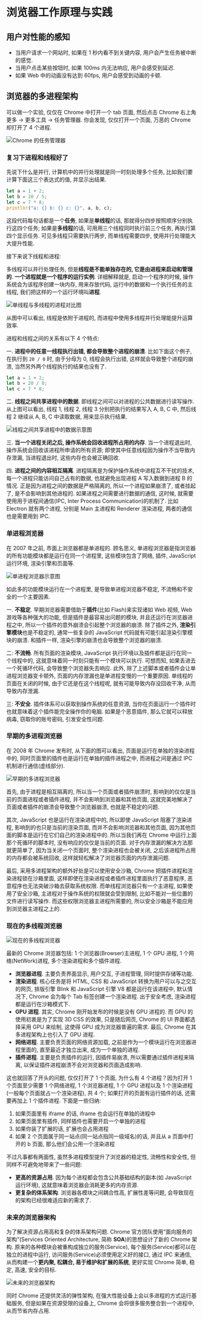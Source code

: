 # 浏览器工作原理与实践

## 用户对性能的感知

- 当用户请求一个网站时, 如果在 1 秒内看不到关键内容, 用户会产生任务被中断的感觉.
- 当用户点击某些按钮时, 如果 100ms 内无法响应, 用户会感受到延迟.
- 如果 Web 中的动画没有达到 60fps, 用户会感受到动画的卡顿.

## 浏览器的多进程架构

可以做一个实验, 仅仅在 Chrome 中打开一个 tab 页面, 然后点击 Chrome 右上角更多 -> 更多工具 -> 任务管理器. 你会发现, 仅仅打开一个页面, 万恶的 Chrome 却打开了 4 个进程.

![Chrome 的任务管理器](https://edge.yancey.app/beg/ixkja0ki-1649334747108.webp)

### 复习下进程和线程好了

先说下什么是并行, 计算机中的并行处理就是同一时刻处理多个任务, 比如我们要计算下面这三个表达式的值, 并显示出结果.

```rust
let a = 1 + 2;
let b = 20 / 5;
let c = 7 * 8;
println!("a: {} b: {} c: {}", a, b, c);
```

这段代码每句话都是一个**任务**, 如果是**单线程**的话, 那就得分四步按照顺序分别执行这四个任务; 如果是**多线程**的话, 可用用三个线程同时执行前三个任务, 再执行第四个显示任务. 可见多线程只需要执行两步, 而单线程需要四步, 使用并行处理能大大提升性能.

接下来说下线程和进程:

多线程可以并行处理任务, 但是**线程是不能单独存在的, 它是由进程来启动和管理的**. **一个进程就是一个程序的运行实例**. 详细解释就是, 启动一个程序的时候, 操作系统会为该程序创建一块内存, 用来存放代码, 运行中的数据和一个执行任务的主线程, 我们把这样的一个运行环境叫**进程**.

![单线程与多线程的进程对比图](https://edge.yancey.app/beg/45mbfggp-1649400608448.webp)

从图中可以看出, 线程是依附于进程的, 而进程中使用多线程并行处理能提升运算效率.

进程和线程之间的关系有以下 4 个特点:

一. **进程中的任意一线程执行出错, 都会导致整个进程的崩溃**. 比如下面这个例子, 在执行到 `20 / 0` 时, 由于分母为 0, 线程会执行出错, 这样就会导致整个进程的崩溃, 当然另外两个线程执行的结果也没有了.

```rust
let a = 1 + 2;
let b = 20 / 0;
let c = 7 * 8;
```

二. **线程之间共享进程中的数据**. 即线程之间可以对进程的公共数据进行读写操作. 从上图可以看出, 线程 1, 线程 2, 线程 3 分别把执行的结果写入 A, B, C 中, 然后线程 2 继续从 A, B, C 中读取数据, 用来显示执行结果.

![线程之间共享进程中的数据示意图](https://edge.yancey.app/beg/4ohgmhjk-1649407511401.webp)

三. **当一个进程关闭之后, 操作系统会回收进程所占用的内存**. 当一个进程退出时, 操作系统会回收该进程所申请的所有资源; 即使其中任意线程因为操作不当导致内存泄漏, 当进程退出时, 这些内存也会被正确回收.

四. **进程之间的内容相互隔离**. 进程隔离是为保护操作系统中进程互不干扰的技术, 每一个进程只能访问自己占有的数据, 也就避免出现进程 A 写入数据到进程 B 的情况. 正是因为进程之间的数据是严格隔离的, 所以一个进程如果崩溃了, 或者挂起了, 是不会影响到其他进程的. 如果进程之间需要进行数据的通信, 这时候, 就需要使用用于进程间通信(IPC, Inter Process Communication)的机制了. 比如 Electron 就有两个进程, 分别是 Main 主进程和 Renderer 渲染进程, 两者的通信也是需要用到 IPC.

### 单进程浏览器

在 2007 年之前, 市面上浏览器都是单进程的. 顾名思义, 单进程浏览器是指浏览器的所有功能模块都是运行在同一个进程里, 这些模块包含了网络, 插件, JavaScript 运行环境, 渲染引擎和页面等.

![单进程浏览器示意图](https://edge.yancey.app/beg/283t42ke-1649412440942.webp)

如此多的功能模块运行在一个进程里, 是导致单进程浏览器不稳定, 不流畅和不安全的一个主要因素.

一. **不稳定**. 早期浏览器需要借助于**插件**(比如 Flash)来实现诸如 Web 视频, Web 游戏等各种强大的功能, 但是插件是最容易出问题的模块, 并且还运行在浏览器进程之中, 所以一个插件的意外崩溃会引起整个浏览器的崩溃. 除了插件之外, **渲染引擎模块**也是不稳定的, 通常一些复杂的 JavaScript 代码就有可能引起渲染引擎模块的崩溃. 和插件一样, 渲染引擎的崩溃也会导致整个浏览器的崩溃.

二: **不流畅**. 所有页面的渲染模块, JavaScript 执行环境以及插件都是运行在同一个线程中的, 这就意味着同一时刻只能有一个模块可以执行. 可想而知, 如果丢进去一个死循环代码, 会导致整个浏览器失去响应. 此外, 除了上述脚本或者插件会让单进程浏览器变卡顿外, 页面的内存泄漏也是单进程变慢的一个重要原因. 单线程的页面在关闭的时候, 由于它还是在这个线程呢, 就有可能导致内存没回收干净, 从而导致内存泄漏.

三: **不安全**. 插件体系可以获取到操作系统的任意资源, 当你在页面运行一个插件时也就意味着这个插件能完全操作你的电脑. 如果是个恶意插件, 那么它就可以释放病毒, 窃取你的账号密码, 引发安全性问题.

### 早期的多进程浏览器

在 2008 年 Chrome 发布时, 从下面的图可以看出, 页面是运行在单独的渲染进程中的, 同时页面里的插件也是运行在单独的插件进程之中, 而进程之间是通过 IPC 机制进行通信(虚线部分).

![早期的多进程浏览器](https://edge.yancey.app/beg/hprubuxd-1649413696374.webp)

首先, 由于进程是相互隔离的, 所以当一个页面或者插件崩溃时, 影响到的仅仅是当前的页面进程或者插件进程, 并不会影响到浏览器和其他页面, 这就完美地解决了页面或者插件的崩溃会导致整个浏览器崩溃, 也就是不稳定的问题.

其次, JavaScript 也是运行在渲染进程中的, 所以即使 JavaScript 阻塞了渲染进程, 影响到的也只是当前的渲染页面, 而并不会影响浏览器和其他页面, 因为其他页面的脚本是运行在它们自己的渲染进程中的. 所以当我们再在 Chrome 中运行上面那个死循环的脚本时, 没有响应的仅仅是当前的页面. 对于内存泄漏的解决方法那就更简单了, 因为当关闭一个页面时, 整个渲染进程也会被关闭, 之后该进程所占用的内存都会被系统回收, 这样就轻松解决了浏览器页面的内存泄漏问题.

最后, 采用多进程架构的额外好处是可以使用安全沙箱, Chrome 把插件进程和渲染进程锁在沙箱里面, 这样即使在渲染进程或者插件进程里面执行了恶意程序, 恶意程序也无法突破沙箱去获取系统权限. 而单线程浏览器只有一个主进程, 如果使用了安全沙箱, 主进程对于操作系统的权限就会受到限制, 比如不能对一些位置的文件进行读写操作. 而这些权限浏览器主进程所需要的, 所以安全沙箱是不能应用到浏览器主进程之上的.

### 现在的多线程浏览器

![现在的多线程浏览器](https://edge.yancey.app/beg/3j1n6wh5-1649414603488.webp)

最新的 Chrome 浏览器包括: 1 个浏览器(Browser)主进程, 1 个 GPU 进程, 1 个网络(NetWork)进程, 多个渲染进程和多个插件进程.

- **浏览器进程**. 主要负责界面显示, 用户交互, 子进程管理, 同时提供存储等功能.
- **渲染进程**. 核心任务是将 HTML, CSS 和 JavaScript 转换为用户可以与之交互的网页, 排版引擎 Blink 和 JavaScript 引擎 V8 都是运行在该进程中, 默认情况下, Chrome 会为每个 Tab 标签创建一个渲染进程. 出于安全考虑, 渲染进程都是运行在沙箱模式下.
- **GPU 进程**. 其实, Chrome 刚开始发布的时候是没有 GPU 进程的. 而 GPU 的使用初衷是为了实现 3D CSS 的效果, 只是随后网页, Chrome 的 UI 界面都选择采用 GPU 来绘制, 这使得 GPU 成为浏览器普遍的需求. 最后, Chrome 在其多进程架构上也引入了 GPU 进程.
- **网络进程**. 主要负责页面的网络资源加载, 之前是作为一个模块运行在浏览器进程里面的, 直至最近才独立出来, 成为一个单独的进程.
- **插件进程**. 主要是负责插件的运行, 因插件易崩溃, 所以需要通过插件进程来隔离, 以保证插件进程崩溃不会对浏览器和页面造成影响.

这也就回答了开头的问题, 仅仅打开了 1 个页面, 为什么有 4 个进程？因为打开 1 个页面至少需要 1 个网络进程, 1 个浏览器进程, 1 个 GPU 进程以及 1 个渲染进程(一般每个页面就占一个渲染进程), 共 4 个; 如果打开的页面有运行插件的话, 还需要再加上 1 个插件进程. 下面是一些归纳:

1. 如果页面里有 iframe 的话, iframe 也会运行在单独的进程中
2. 如果页面里有插件, 同样插件也需要开启一个单独的进程
3. 如果你装了扩展的话, 扩展也会占用进程
4. 如果 2 个页面属于同一站点(同一站点指同一级域名)的话, 并且从 a 页面中打开的 b 页面, 那么他们会公用一个渲染进程

不过凡事都有两面性, 虽然多进程模型提升了浏览器的稳定性, 流畅性和安全性, 但同样不可避免地带来了一些问题: 

- **更高的资源占用**. 因为每个进程都会包含公共基础结构的副本(如 JavaScript 运行环境), 这就意味着浏览器会消耗更多的内存资源.
- **更复杂的体系架构**. 浏览器各模块之间耦合性高, 扩展性差等问题, 会导致现在的架构已经很难适应新的需求了.

### 未来的浏览器架构

为了解决资源占用高和复杂的体系架构问题. Chrome 官方团队使用“面向服务的架构”(Services Oriented Architecture, 简称 **SOA**)的思想设计了新的 Chrome 架构. 原来的各种模块会被重构成独立的服务(Service), 每个服务(Service)都可以在独立的进程中运行, 访问服务(Service)必须使用定义好的接口, 通过 IPC 来通信, 从而构建一个**更内聚, 松耦合, 易于维护和扩展的系统**, 更好实现 Chrome 简单, 稳定, 高速, 安全的目标.

![未来的浏览器架构](https://edge.yancey.app/beg/tsjtf0wy-1649501921729.webp)

同时 Chrome 还提供灵活的弹性架构, 在强大性能设备上会以多进程的方式运行基础服务, 但是如果在资源受限的设备上, Chrome 会将很多服务整合到一个进程中, 从而节省内存占用.
